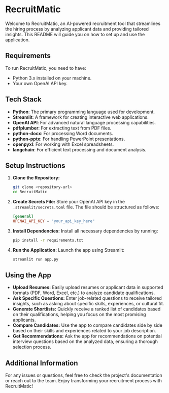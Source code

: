 # RecruitMatic

Welcome to RecruitMatic, an AI-powered recruitment tool that streamlines the hiring process by analyzing applicant data and providing tailored insights. This README will guide you on how to set up and use the application.

## Requirements

To run RecruitMatic, you need to have:

- Python 3.x installed on your machine.
- Your own OpenAI API key.

## Tech Stack

- **Python**: The primary programming language used for development.
- **Streamlit**: A framework for creating interactive web applications.
- **OpenAI API**: For advanced natural language processing capabilities.
- **pdfplumber**: For extracting text from PDF files.
- **python-docx**: For processing Word documents.
- **python-pptx**: For handling PowerPoint presentations.
- **openpyxl**: For working with Excel spreadsheets.
- **langchain**: For efficient text processing and document analysis.

## Setup Instructions

1. **Clone the Repository:**
   ```bash
   git clone <repository-url>
   cd RecruitMatic
   ```

2. **Create Secrets File:**
   Store your OpenAI API key in the `.streamlit/secrets.toml` file. The file should be structured as follows:
   ```toml
   [general]
   OPENAI_API_KEY = "your_api_key_here"
   ```

3. **Install Dependencies:**
   Install all necessary dependencies by running:
   ```bash
   pip install -r requirements.txt
   ```

4. **Run the Application:**
   Launch the app using Streamlit:
   ```bash
   streamlit run app.py
   ```

## Using the App

- **Upload Resumes:** Easily upload resumes or applicant data in supported formats (PDF, Word, Excel, etc.) to analyze candidate qualifications.
- **Ask Specific Questions:** Enter job-related questions to receive tailored insights, such as asking about specific skills, experiences, or cultural fit.
- **Generate Shortlists:** Quickly receive a ranked list of candidates based on their qualifications, helping you focus on the most promising applicants.
- **Compare Candidates:** Use the app to compare candidates side by side based on their skills and experiences related to your job description.
- **Get Recommendations:** Ask the app for recommendations on potential interview questions based on the analyzed data, ensuring a thorough selection process.

## Additional Information

For any issues or questions, feel free to check the project's documentation or reach out to the team. Enjoy transforming your recruitment process with RecruitMatic!
